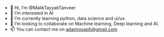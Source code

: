 - 👋 Hi, I’m @MalikTayyabTanveer
- 👀 I’m interested in AI
- 🌱 I’m currently learning python, data science and ui/ux.
- 💞️ I’m looking to collaborate on Machine learning, Deep learning and AI.
- 📫 You can contact me on adamjosaph@gmail.com

<!---
MalikTayyabTanveer/MalikTayyabTanveer is a ✨ special ✨ repository because its `README.md` (this file) appears on your GitHub profile.
You can click the Preview link to take a look at your changes.
--->
